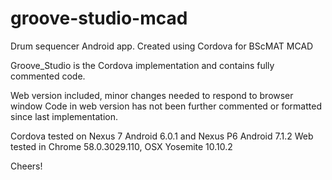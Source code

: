 # groove-studio-mcad
Drum sequencer Android app. Created using Cordova for BScMAT MCAD

Groove_Studio is the Cordova implementation and contains fully commented code.

Web version included, minor changes needed to respond to browser window
Code in web version has not been further commented or formatted since last implementation.

Cordova tested on Nexus 7 Android 6.0.1 and Nexus P6 Android 7.1.2
Web tested in Chrome 58.0.3029.110, OSX Yosemite 10.10.2

Cheers!
